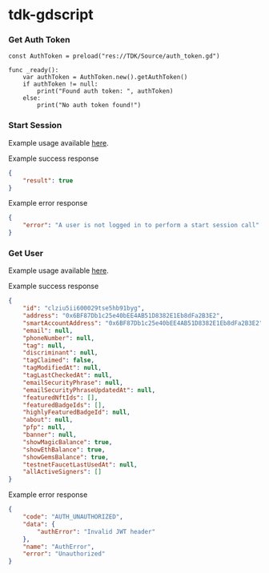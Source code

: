 # tdk-gdscript

### Get Auth Token

```
const AuthToken = preload("res://TDK/Source/auth_token.gd")

func _ready():
	var authToken = AuthToken.new().getAuthToken()
	if authToken != null:
		print("Found auth token: ", authToken)
	else:
		print("No auth token found!")
```

### Start Session

Example usage available [here](/TDK/Examples/auth_and_session.gd).

Example success response
```json
{
    "result": true
}
```

Example error response
```json
{
    "error": "A user is not logged in to perform a start session call"
}
```

### Get User

Example usage available [here](/TDK/Examples/auth_and_user.gd).

Example success response
```json
{
    "id": "clziu5ii600029tse5hb91byg",
    "address": "0x6BF87Db1c25e40bEE4AB51D8382E1Eb8dFa2B3E2",
    "smartAccountAddress": "0x6BF87Db1c25e40bEE4AB51D8382E1Eb8dFa2B3E2",
    "email": null,
    "phoneNumber": null,
    "tag": null,
    "discriminant": null,
    "tagClaimed": false,
    "tagModifiedAt": null,
    "tagLastCheckedAt": null,
    "emailSecurityPhrase": null,
    "emailSecurityPhraseUpdatedAt": null,
    "featuredNftIds": [],
    "featuredBadgeIds": [],
    "highlyFeaturedBadgeId": null,
    "about": null,
    "pfp": null,
    "banner": null,
    "showMagicBalance": true,
    "showEthBalance": true,
    "showGemsBalance": true,
    "testnetFaucetLastUsedAt": null,
    "allActiveSigners": []
}
```

Example error response
```json
{
    "code": "AUTH_UNAUTHORIZED",
    "data": {
        "authError": "Invalid JWT header"
    },
    "name": "AuthError",
    "error": "Unauthorized"
}
```